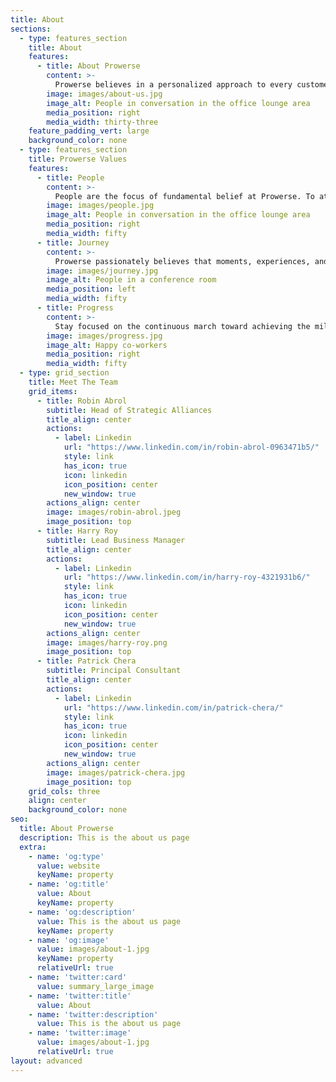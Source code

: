 ```yaml
---
title: About
sections:
  - type: features_section
    title: About
    features:
      - title: About Prowerse
        content: >-
          Prowerse believes in a personalized approach to every customer. The selection of development practice is tailored to customer's specific business needs. Be it classical methodologies, such as Waterfall or Prototype development, or modern approaches like Agile, Kanban, Lean or Extreme Programming, Prowerse ensures a timely delivery of the project.
        image: images/about-us.jpg
        image_alt: People in conversation in the office lounge area
        media_position: right
        media_width: thirty-three
    feature_padding_vert: large
    background_color: none
  - type: features_section
    title: Prowerse Values
    features:
      - title: People
        content: >-
          People are the focus of fundamental belief at Prowerse. To attract, hire and retain the best talents and provide first-class learning, growing & working experiences is the core Prowerse value.
        image: images/people.jpg
        image_alt: People in conversation in the office lounge area
        media_position: right
        media_width: fifty
      - title: Journey
        content: >-
          Prowerse passionately believes that moments, experiences, and memories shared by team while on a project delivery must be enjoyable & wholesome. As they say, Happiness is a journey, not a destination.
        image: images/journey.jpg
        image_alt: People in a conference room
        media_position: left
        media_width: fifty
      - title: Progress
        content: >-
          Stay focused on the continuous march toward achieving the milestones, the successes, and the breakthroughs.
        image: images/progress.jpg
        image_alt: Happy co-workers
        media_position: right
        media_width: fifty
  - type: grid_section
    title: Meet The Team
    grid_items:
      - title: Robin Abrol
        subtitle: Head of Strategic Alliances
        title_align: center
        actions:
          - label: Linkedin
            url: "https://www.linkedin.com/in/robin-abrol-0963471b5/"
            style: link
            has_icon: true
            icon: linkedin
            icon_position: center
            new_window: true
        actions_align: center
        image: images/robin-abrol.jpeg
        image_position: top
      - title: Harry Roy
        subtitle: Lead Business Manager
        title_align: center
        actions:
          - label: Linkedin
            url: "https://www.linkedin.com/in/harry-roy-4321931b6/"
            style: link
            has_icon: true
            icon: linkedin
            icon_position: center
            new_window: true
        actions_align: center
        image: images/harry-roy.png
        image_position: top
      - title: Patrick Chera
        subtitle: Principal Consultant
        title_align: center
        actions:
          - label: Linkedin
            url: "https://www.linkedin.com/in/patrick-chera/"
            style: link
            has_icon: true
            icon: linkedin
            icon_position: center
            new_window: true
        actions_align: center
        image: images/patrick-chera.jpg
        image_position: top
    grid_cols: three
    align: center
    background_color: none
seo:
  title: About Prowerse
  description: This is the about us page
  extra:
    - name: 'og:type'
      value: website
      keyName: property
    - name: 'og:title'
      value: About
      keyName: property
    - name: 'og:description'
      value: This is the about us page
      keyName: property
    - name: 'og:image'
      value: images/about-1.jpg
      keyName: property
      relativeUrl: true
    - name: 'twitter:card'
      value: summary_large_image
    - name: 'twitter:title'
      value: About
    - name: 'twitter:description'
      value: This is the about us page
    - name: 'twitter:image'
      value: images/about-1.jpg
      relativeUrl: true
layout: advanced
---
```

